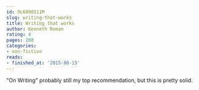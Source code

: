 ```yaml
---
id: OL6898511M
slug: writing-that-works
title: Writing that works
author: Kenneth Roman
rating: 4
pages: 208
categories:
- non-fiction
reads:
- finished_at: '2015-08-15'
---
```

"On Writing" probably still my top recommendation, but this is pretty solid.
